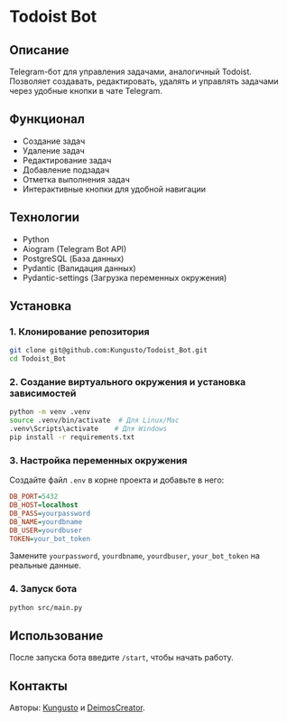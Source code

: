 # Todoist Bot

## Описание
Telegram-бот для управления задачами, аналогичный Todoist. Позволяет создавать, редактировать, удалять и управлять задачами через удобные кнопки в чате Telegram.

## Функционал
- Создание задач
- Удаление задач
- Редактирование задач
- Добавление подзадач
- Отметка выполнения задач
- Интерактивные кнопки для удобной навигации

## Технологии
- Python
- Aiogram (Telegram Bot API)
- PostgreSQL (База данных)
- Pydantic (Валидация данных)
- Pydantic-settings (Загрузка переменных окружения)

## Установка
### 1. Клонирование репозитория
```bash
git clone git@github.com:Kungusto/Todoist_Bot.git
cd Todoist_Bot
```

### 2. Создание виртуального окружения и установка зависимостей
```bash
python -m venv .venv
source .venv/bin/activate  # Для Linux/Mac
.venv\Scripts\activate    # Для Windows
pip install -r requirements.txt
```

### 3. Настройка переменных окружения
Создайте файл `.env` в корне проекта и добавьте в него:
```ini
DB_PORT=5432
DB_HOST=localhost
DB_PASS=yourpassword
DB_NAME=yourdbname
DB_USER=yourdbuser
TOKEN=your_bot_token
```
Замените `yourpassword`, `yourdbname`, `yourdbuser`, `your_bot_token` на реальные данные.

### 4. Запуск бота
```bash
python src/main.py
```

## Использование
После запуска бота введите `/start`, чтобы начать работу.

## Контакты
Авторы: [Kungusto](https://github.com/Kungusto) и [DeimosCreator](https://github.com/DeimosCreator).

